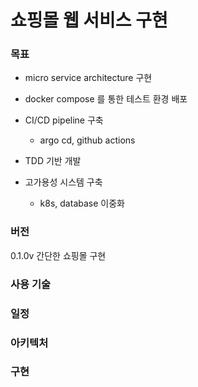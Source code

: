 # 쇼핑몰 웹 서비스 구현

### 목표

* micro service architecture 구현

* docker compose 를 통한 테스트 환경 배포

* CI/CD pipeline 구축
  
  * argo cd, github actions

* TDD 기반 개발

* 고가용성 시스템 구축
  
  * k8s, database 이중화



### 버전

0.1.0v 간단한 쇼핑몰 구현 

### 사용 기술





### 일정





### 아키텍처





### 구현




